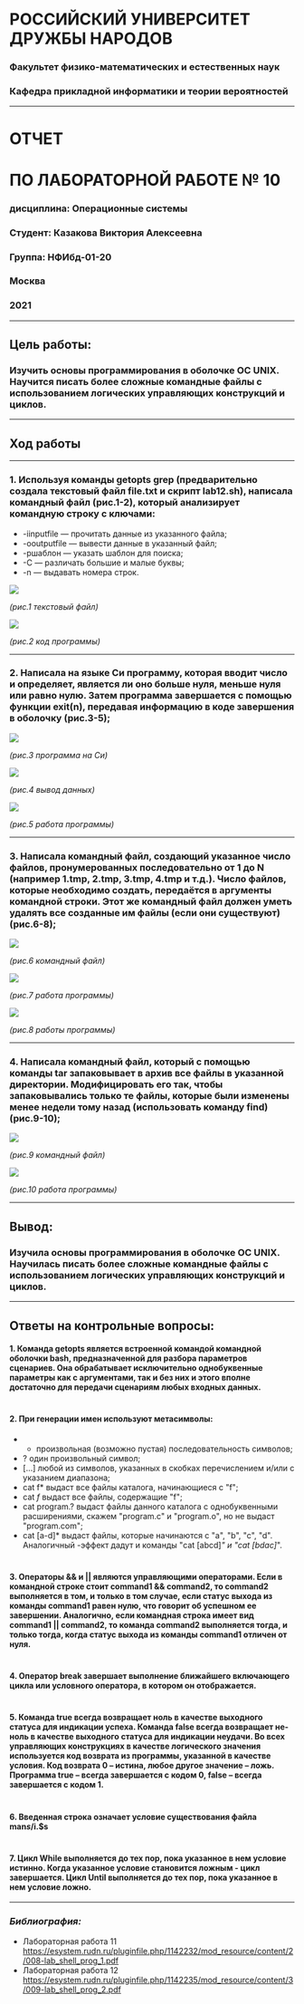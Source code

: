 # **РОССИЙСКИЙ УНИВЕРСИТЕТ ДРУЖБЫ НАРОДОВ**


### **Факультет физико-математических и естественных наук**
### **Кафедра прикладной информатики и теории вероятностей**

---

# **ОТЧЕТ** 
# **ПО ЛАБОРАТОРНОЙ РАБОТЕ № 	10**
### дисциплина:	Операционные системы


### Студент: Казакова Виктория Алексеевна 
### Группа: НФИбд-01-20

###  **Москва**
### 2021

---
## **Цель работы:** 
### Изучить основы программирования в оболочке ОС UNIX. Научится писать более сложные командные файлы с использованием логических управляющих конструкций и циклов.

---

## **Ход работы**

---

### **1.**	Используя команды getopts grep (предварительно создала текстовый файл file.txt и скрипт lab12.sh), написала командный файл (рис.1-2), который анализирует командную строку с ключами: 
- -iinputfile — прочитать данные из указанного файла; 
- -ooutputfile — вывести данные в указанный файл; 
- -pшаблон — указать шаблон для поиска; 
- -C — различать большие и малые буквы; 
- -n — выдавать номера строк.

![](https://sun9-73.userapi.com/impg/LsEdjultXMKryLRPBkzUWLnFzEl9yFdBh2RkWQ/bosk24gYLGw.jpg?size=661x174&quality=96&sign=1db8197ff78d0c784a1fee0c89c31380&type=album)

*(рис.1 текстовый файл)*

![](https://sun9-61.userapi.com/impg/x4ZWwuiO6u3J5jVBqQ956gr6ffT5_a_K51XrSQ/N6P4Y9EgFtc.jpg?size=666x700&quality=96&sign=17f0c1b74d0b47a263ab768923963bef&type=album)

*(рис.2 код программы)*

---

### **2.**	Написала на языке Си программу, которая вводит число и определяет, является ли оно больше нуля, меньше нуля или равно нулю. Затем программа завершается с помощью функции exit(n), передавая информацию в коде завершения в оболочку (рис.3-5);

![](https://sun9-3.userapi.com/impg/0hnDxFKrB6tKNsXH6JMIj9TODPX7CGK-v0Qn4w/jXsJ8JHUaxo.jpg?size=657x313&quality=96&sign=29a7aa38559822820314415472e84dbc&type=album)

*(рис.3 программа на Си)*

![](https://sun9-13.userapi.com/impg/VW9zHPku0NznilbPSas2GxxSUJCQ5wuDl3M-Mw/qNaaT3GrqtA.jpg?size=684x282&quality=96&sign=acbea0d58f7ce38355ea27b9d5ca48fc&type=album)

*(рис.4 вывод данных)*

![](https://sun9-34.userapi.com/impg/FZ7YgKNbAaY1s3DaeV1QrhQIOqfcfeXsj0181Q/jm0QKYIvNOY.jpg?size=453x199&quality=96&sign=cfede2bd24f676e0be80062bd79eaff6&type=album)

*(рис.5 работа программы)*

---

### **3.**	Написала командный файл, создающий указанное число файлов, пронумерованных последовательно от 1 до N (например 1.tmp, 2.tmp, 3.tmp, 4.tmp и т.д.). Число файлов, которые необходимо создать, передаётся в аргументы командной строки. Этот же командный файл должен уметь удалять все созданные им файлы (если они существуют) (рис.6-8);

![](https://sun9-14.userapi.com/impg/_ymnT1g5wDuEFIjyaFDUqgqL5VPfLUNpV5rWvQ/CTbWIxotL8k.jpg?size=573x370&quality=96&sign=5100b3a3ab569fb44bbf4780d2f22cdb&type=album)

*(рис.6 командный файл)*

![](https://sun9-47.userapi.com/impg/E2TJ6sAbHnJKL0NBh4MN395-QjwIg60NXzyEjg/zpuTI4ysjbU.jpg?size=649x169&quality=96&sign=e40a5fbbedad78759cfc2eb36fefa0d3&type=album)

*(рис.7 работа программы)*

![](https://sun1-94.userapi.com/impg/TQSIPI1Y3C_COle5suBuHjoHqHwBqo4JRiVLgQ/z5RtRhxXD7o.jpg?size=634x153&quality=96&sign=5259593f2403d22075728abd71061d66&type=album)

*(рис.8 работы программы)*

---

### **4.**	Написала командный файл, который с помощью команды tar запаковывает в архив все файлы в указанной директории. Модифицировать его так, чтобы запаковывались только те файлы, которые были изменены менее недели тому назад (использовать команду find) (рис.9-10);

![](https://sun9-21.userapi.com/impg/wn0wrpT92BeMNumKkoqJ50kRjt2_Ft0eHanBHw/3Z2VLi6HZy4.jpg?size=660x172&quality=96&sign=93033fa4230d5adfc7576efecc3fc9a8&type=album)

*(рис.9 командный файл)*

![](https://sun9-58.userapi.com/impg/X7lMUvzvhzm4yJ978xgCRcQbmf0hwxUInRqDZg/TDpAqjoeTEY.jpg?size=823x322&quality=96&sign=282292eefa8d948a26a90f15e56ca680&type=album)

*(рис.10 работа программы)*

---

## **Вывод:**
### Изучила основы программирования в оболочке ОС UNIX. Научилась писать более сложные командные файлы с использованием логических управляющих конструкций и циклов.

---

## **Ответы на контрольные вопросы:**

#### **1.** Команда getopts является встроенной командой командной оболочки bash, предназначенной для разбора параметров сценариев. Она обрабатывает исключительно однобуквенные параметры как с аргументами, так и без них и этого вполне достаточно для передачи сценариям любых входных данных.
#
#### **2.** При генерации имен используют метасимволы:
- * произвольная (возможно пустая) последовательность символов;
- ? один произвольный символ;
- [...] любой из символов, указанных в скобках перечислением и/или с указанием диапазона;
- cat f* выдаст все файлы каталога, начинающиеся с "f";
- cat *f* выдаст все файлы, содержащие "f";
- cat program.? выдаст файлы данного каталога с однобуквенными расширениями, скажем "program.c" и "program.o", но не выдаст "program.com";
- cat [a-d]* выдаст файлы, которые начинаются с "a", "b", "c", "d". Аналогичный -эффект дадут и команды "cat [abcd]*" и "cat [bdac]*".
#
#### **3.** Операторы && и || являются управляющими операторами. Если в командной строке стоит command1 && command2, то command2 выполняется в том, и только в том случае, если статус выхода из команды command1 равен нулю, что говорит об успешном ее завершении. Аналогично, если командная строка имеет вид command1 || command2, то команда command2 выполняется тогда, и только тогда, когда статус выхода из команды command1 отличен от нуля.
#
#### **4.** Оператор break завершает выполнение ближайшего включающего цикла или условного оператора, в котором он отображается.
#
#### **5.** Команда true всегда возвращает ноль в качестве выходного статуса для индикации успеха. Команда false всегда возвращает не-ноль в качестве выходного статуса для индикации неудачи. Во всех управляющих конструкциях в качестве логического значения используется код возврата из программы, указанной в качестве условия. Код возврата 0 – истина, любое другое значение – ложь. Программа true – всегда завершается с кодом 0, false – всегда завершается с кодом 1.
#
#### **6.** Введенная строка означает условие существования файла man$s/$i.$s
#
#### **7.** Цикл While выполняется до тех пор, пока указанное в нем условие истинно. Когда указанное условие становится ложным - цикл завершается. Цикл Until выполняется до тех пор, пока указанное в нем условие ложно.

---

### ***Библиография:***

- Лабораторная работа 11 https://esystem.rudn.ru/pluginfile.php/1142232/mod_resource/content/2/008-lab_shell_prog_1.pdf
- Лабораторная работа 12 https://esystem.rudn.ru/pluginfile.php/1142235/mod_resource/content/3/009-lab_shell_prog_2.pdf